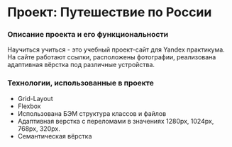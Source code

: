 # Проект: Путешествие по России


### Описание проекта и его функциональности


Научиться учиться - это учебный проект-сайт для Yandex практикума. На сайте работают ссылки, расположены фотографии, реализована адаптивная вёрстка под различные устройства.


### Технологии, использованные в проекте

- Grid-Layout
- Flexbox
- Использована БЭМ структура классов и файлов
- Адаптивная верстка с переломами в значениях 1280px, 1024px, 768px, 320px.
- Семантическая вёрстка

